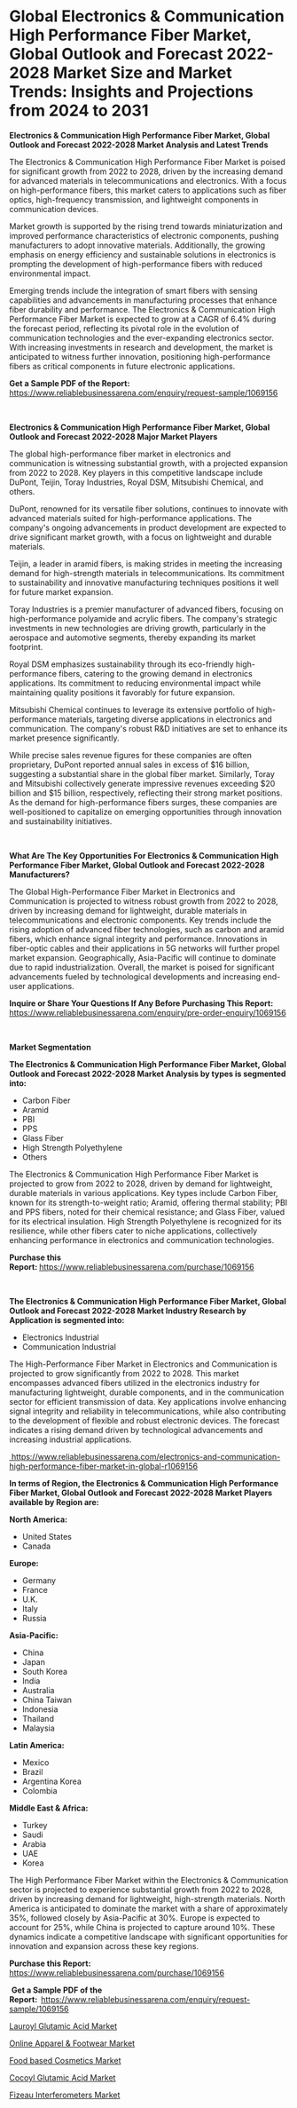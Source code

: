 <p><h1>Global Electronics & Communication High Performance Fiber Market, Global Outlook and Forecast 2022-2028 Market Size and Market Trends: Insights and Projections from 2024 to 2031</h1></p><p><strong>Electronics & Communication High Performance Fiber Market, Global Outlook and Forecast 2022-2028 Market Analysis and Latest Trends</strong></p>
<p><p>The Electronics & Communication High Performance Fiber Market is poised for significant growth from 2022 to 2028, driven by the increasing demand for advanced materials in telecommunications and electronics. With a focus on high-performance fibers, this market caters to applications such as fiber optics, high-frequency transmission, and lightweight components in communication devices.</p><p>Market growth is supported by the rising trend towards miniaturization and improved performance characteristics of electronic components, pushing manufacturers to adopt innovative materials. Additionally, the growing emphasis on energy efficiency and sustainable solutions in electronics is prompting the development of high-performance fibers with reduced environmental impact.</p><p>Emerging trends include the integration of smart fibers with sensing capabilities and advancements in manufacturing processes that enhance fiber durability and performance. The Electronics & Communication High Performance Fiber Market is expected to grow at a CAGR of 6.4% during the forecast period, reflecting its pivotal role in the evolution of communication technologies and the ever-expanding electronics sector. With increasing investments in research and development, the market is anticipated to witness further innovation, positioning high-performance fibers as critical components in future electronic applications.</p></p>
<p><strong>Get a Sample PDF of the Report:&nbsp;</strong> <a href="https://www.reliablebusinessarena.com/enquiry/request-sample/1069156?utm_campaign=1841&utm_medium=2&utm_source=Github&utm_content=ia&utm_term=04122024&utm_id=electronics-communication-high-performance-fiber-market-global-outlook-and-forecast-2022-2028">https://www.reliablebusinessarena.com/enquiry/request-sample/1069156</a></p>
<p>&nbsp;</p>
<p><strong>Electronics & Communication High Performance Fiber Market, Global Outlook and Forecast 2022-2028 Major Market Players</strong></p>
<p><p>The global high-performance fiber market in electronics and communication is witnessing substantial growth, with a projected expansion from 2022 to 2028. Key players in this competitive landscape include DuPont, Teijin, Toray Industries, Royal DSM, Mitsubishi Chemical, and others.</p><p>DuPont, renowned for its versatile fiber solutions, continues to innovate with advanced materials suited for high-performance applications. The company's ongoing advancements in product development are expected to drive significant market growth, with a focus on lightweight and durable materials.</p><p>Teijin, a leader in aramid fibers, is making strides in meeting the increasing demand for high-strength materials in telecommunications. Its commitment to sustainability and innovative manufacturing techniques positions it well for future market expansion.</p><p>Toray Industries is a premier manufacturer of advanced fibers, focusing on high-performance polyamide and acrylic fibers. The company's strategic investments in new technologies are driving growth, particularly in the aerospace and automotive segments, thereby expanding its market footprint.</p><p>Royal DSM emphasizes sustainability through its eco-friendly high-performance fibers, catering to the growing demand in electronics applications. Its commitment to reducing environmental impact while maintaining quality positions it favorably for future expansion.</p><p>Mitsubishi Chemical continues to leverage its extensive portfolio of high-performance materials, targeting diverse applications in electronics and communication. The company's robust R&D initiatives are set to enhance its market presence significantly.</p><p>While precise sales revenue figures for these companies are often proprietary, DuPont reported annual sales in excess of $16 billion, suggesting a substantial share in the global fiber market. Similarly, Toray and Mitsubishi collectively generate impressive revenues exceeding $20 billion and $15 billion, respectively, reflecting their strong market positions. As the demand for high-performance fibers surges, these companies are well-positioned to capitalize on emerging opportunities through innovation and sustainability initiatives.</p></p>
<p>&nbsp;</p>
<p><strong>What Are The Key Opportunities For Electronics & Communication High Performance Fiber Market, Global Outlook and Forecast 2022-2028 Manufacturers?</strong></p>
<p><p>The Global High-Performance Fiber Market in Electronics and Communication is projected to witness robust growth from 2022 to 2028, driven by increasing demand for lightweight, durable materials in telecommunications and electronic components. Key trends include the rising adoption of advanced fiber technologies, such as carbon and aramid fibers, which enhance signal integrity and performance. Innovations in fiber-optic cables and their applications in 5G networks will further propel market expansion. Geographically, Asia-Pacific will continue to dominate due to rapid industrialization. Overall, the market is poised for significant advancements fueled by technological developments and increasing end-user applications.</p></p>
<p><strong>Inquire or Share Your Questions If Any Before Purchasing This Report:</strong> <a href="https://www.reliablebusinessarena.com/enquiry/pre-order-enquiry/1069156?utm_campaign=1841&utm_medium=2&utm_source=Github&utm_content=ia&utm_term=04122024&utm_id=electronics-communication-high-performance-fiber-market-global-outlook-and-forecast-2022-2028">https://www.reliablebusinessarena.com/enquiry/pre-order-enquiry/1069156</a></p>
<p>&nbsp;</p>
<p><strong>Market Segmentation</strong></p>
<p><strong>The Electronics & Communication High Performance Fiber Market, Global Outlook and Forecast 2022-2028 Market Analysis by types is segmented into:</strong></p>
<p><ul><li>Carbon Fiber</li><li>Aramid</li><li>PBI</li><li>PPS</li><li>Glass Fiber</li><li>High Strength Polyethylene</li><li>Others</li></ul></p>
<p><p>The Electronics & Communication High Performance Fiber Market is projected to grow from 2022 to 2028, driven by demand for lightweight, durable materials in various applications. Key types include Carbon Fiber, known for its strength-to-weight ratio; Aramid, offering thermal stability; PBI and PPS fibers, noted for their chemical resistance; and Glass Fiber, valued for its electrical insulation. High Strength Polyethylene is recognized for its resilience, while other fibers cater to niche applications, collectively enhancing performance in electronics and communication technologies.</p></p>
<p><strong>Purchase this Report:&nbsp;</strong><a href="https://www.reliablebusinessarena.com/purchase/1069156?utm_campaign=1841&utm_medium=2&utm_source=Github&utm_content=ia&utm_term=04122024&utm_id=electronics-communication-high-performance-fiber-market-global-outlook-and-forecast-2022-2028">https://www.reliablebusinessarena.com/purchase/1069156</a></p>
<p>&nbsp;</p>
<p><strong>The Electronics & Communication High Performance Fiber Market, Global Outlook and Forecast 2022-2028 Market Industry Research by Application is segmented into:</strong></p>
<p><ul><li>Electronics Industrial</li><li>Communication Industrial</li></ul></p>
<p><p>The High-Performance Fiber Market in Electronics and Communication is projected to grow significantly from 2022 to 2028. This market encompasses advanced fibers utilized in the electronics industry for manufacturing lightweight, durable components, and in the communication sector for efficient transmission of data. Key applications involve enhancing signal integrity and reliability in telecommunications, while also contributing to the development of flexible and robust electronic devices. The forecast indicates a rising demand driven by technological advancements and increasing industrial applications.</p></p>
<p><a href="https://www.reliablebusinessarena.com/electronics-and-communication-high-performance-fiber-market-in-global-r1069156?utm_campaign=1841&utm_medium=2&utm_source=Github&utm_content=ia&utm_term=04122024&utm_id=electronics-communication-high-performance-fiber-market-global-outlook-and-forecast-2022-2028">&nbsp;https://www.reliablebusinessarena.com/electronics-and-communication-high-performance-fiber-market-in-global-r1069156</a></p>
<p><strong>In terms of Region, the Electronics & Communication High Performance Fiber Market, Global Outlook and Forecast 2022-2028 Market Players available by Region are:</strong></p>
<p>
    <p> <strong> North America: </strong>
        <ul>
            <li>United States</li>
            <li>Canada</li>
        </ul>
        </p> 
    <p> <strong> Europe: </strong>
        <ul>
            <li>Germany</li>
            <li>France</li>
            <li>U.K.</li>
            <li>Italy</li>
            <li>Russia</li>
        </ul>
        </p> 
    <p> <strong> Asia-Pacific: </strong>
        <ul>
            <li>China</li>
            <li>Japan</li>
            <li>South Korea</li>
            <li>India</li>
            <li>Australia</li>
            <li>China Taiwan</li>
            <li>Indonesia</li>
            <li>Thailand</li>
            <li>Malaysia</li>
        </ul>
        </p> 
    <p> <strong> Latin America: </strong>
        <ul>
            <li>Mexico</li>
            <li>Brazil</li>
            <li>Argentina Korea</li>
            <li>Colombia</li>
        </ul>
        </p> 
    <p> <strong> Middle East & Africa: </strong>
        <ul>
            <li>Turkey</li>
            <li>Saudi</li>
            <li>Arabia</li>
            <li>UAE</li>
            <li>Korea</li>
        </ul>
    </p>
    </p>
<p><p>The High Performance Fiber Market within the Electronics & Communication sector is projected to experience substantial growth from 2022 to 2028, driven by increasing demand for lightweight, high-strength materials. North America is anticipated to dominate the market with a share of approximately 35%, followed closely by Asia-Pacific at 30%. Europe is expected to account for 25%, while China is projected to capture around 10%. These dynamics indicate a competitive landscape with significant opportunities for innovation and expansion across these key regions.</p></p>
<p><strong>Purchase this Report: </strong><a href="https://www.reliablebusinessarena.com/purchase/1069156?utm_campaign=1841&utm_medium=2&utm_source=Github&utm_content=ia&utm_term=04122024&utm_id=electronics-communication-high-performance-fiber-market-global-outlook-and-forecast-2022-2028">https://www.reliablebusinessarena.com/purchase/1069156</a></p>
<p>&nbsp;<strong>Get a Sample PDF of the Report:&nbsp;&nbsp;</strong><a href="https://www.reliablebusinessarena.com/enquiry/request-sample/1069156?utm_campaign=1841&utm_medium=2&utm_source=Github&utm_content=ia&utm_term=04122024&utm_id=electronics-communication-high-performance-fiber-market-global-outlook-and-forecast-2022-2028">https://www.reliablebusinessarena.com/enquiry/request-sample/1069156</a></p>
<p><strong></strong></p>
<p><p><a href="https://www.linkedin.com/pulse/lauroyl-glutamic-acid-market-opportunities-emerging-global-7chne?utm_campaign=1841&utm_medium=2&utm_source=Github&utm_content=ia&utm_term=04122024&utm_id=electronics-communication-high-performance-fiber-market-global-outlook-and-forecast-2022-2028">Lauroyl Glutamic Acid Market</a></p><p><a href="https://issuu.com/reportprime-2/docs/online-apparel-footwear-market-size-2030.pptx?utm_campaign=1841&utm_medium=2&utm_source=Github&utm_content=ia&utm_term=04122024&utm_id=electronics-communication-high-performance-fiber-market-global-outlook-and-forecast-2022-2028">Online Apparel & Footwear Market</a></p><p><a href="https://issuu.com/reportprime-2/docs/food-based-cosmetics-market-size-2030.pptx?utm_campaign=1841&utm_medium=2&utm_source=Github&utm_content=ia&utm_term=04122024&utm_id=electronics-communication-high-performance-fiber-market-global-outlook-and-forecast-2022-2028">Food based Cosmetics Market</a></p><p><a href="https://www.linkedin.com/pulse/cocoyl-glutamic-acid-market-revolution-2024-2031-trends-ijmre?utm_campaign=1841&utm_medium=2&utm_source=Github&utm_content=ia&utm_term=04122024&utm_id=electronics-communication-high-performance-fiber-market-global-outlook-and-forecast-2022-2028">Cocoyl Glutamic Acid Market</a></p><p><a href="https://www.linkedin.com/pulse/fizeau-interferometers-market-dynamics-application-types-emerging-3m1uc?utm_campaign=1841&utm_medium=2&utm_source=Github&utm_content=ia&utm_term=04122024&utm_id=electronics-communication-high-performance-fiber-market-global-outlook-and-forecast-2022-2028">Fizeau Interferometers Market</a></p></p>